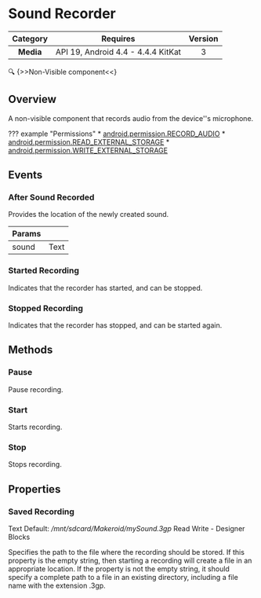 # Sound Recorder

| Category | Requires | Version |
|:--------:|:-------:|:--------:|
|**Media**|<span class="chip chip-any">API 19, Android 4.4 - 4.4.4 KitKat</span>|<span class="chip chip-number">3</span>|

:mag: {>>Non-Visible component<<}

## Overview

A non-visible component that records audio from the device''s microphone.

??? example "Permissions"
    * [android.permission.RECORD_AUDIO](https://developer.android.com/reference/android/Manifest.permission.html#RECORD_AUDIO)
    * [android.permission.READ_EXTERNAL_STORAGE](https://developer.android.com/reference/android/Manifest.permission.html#READ_EXTERNAL_STORAGE)
    * [android.permission.WRITE_EXTERNAL_STORAGE](https://developer.android.com/reference/android/Manifest.permission.html#WRITE_EXTERNAL_STORAGE)

## Events

### After Sound Recorded

Provides the location of the newly created sound.

<div class="block" ai2-block="event" not-rendered="true" value="%7B%22componentName%22:%20%22Sound%20Recorder%22,%20%22name%22:%20%22After%20Sound%20Recorded%22,%20%22param%22:%20%5B%22sound%22%5D%7D"></div>

| Params | []() |
|--------|------|
|sound|<span class="chip chip-text">Text</span>|

### Started Recording

Indicates that the recorder has started, and can be stopped.

<div class="block" ai2-block="event" not-rendered="true" value="%7B%22componentName%22:%20%22Sound%20Recorder%22,%20%22name%22:%20%22Started%20Recording%22,%20%22param%22:%20%5B%5D%7D"></div>

### Stopped Recording

Indicates that the recorder has stopped, and can be started again.

<div class="block" ai2-block="event" not-rendered="true" value="%7B%22componentName%22:%20%22Sound%20Recorder%22,%20%22name%22:%20%22Stopped%20Recording%22,%20%22param%22:%20%5B%5D%7D"></div>

## Methods

### Pause

Pause recording.

<div class="block" ai2-block="method" not-rendered="true" value="%7B%22componentName%22:%20%22Sound%20Recorder%22,%20%22name%22:%20%22Pause%22,%20%22output%22:%20false,%20%22param%22:%20%5B%5D%7D"></div>

### Start

Starts recording.

<div class="block" ai2-block="method" not-rendered="true" value="%7B%22componentName%22:%20%22Sound%20Recorder%22,%20%22name%22:%20%22Start%22,%20%22output%22:%20false,%20%22param%22:%20%5B%5D%7D"></div>

### Stop

Stops recording.

<div class="block" ai2-block="method" not-rendered="true" value="%7B%22componentName%22:%20%22Sound%20Recorder%22,%20%22name%22:%20%22Stop%22,%20%22output%22:%20false,%20%22param%22:%20%5B%5D%7D"></div>

## Properties

### Saved Recording

<span style="user-select: none;"><span class="chip chip-text">Text</span>&#32;<span class="chip chip-text">Default: <i>/mnt/sdcard/Makeroid/mySound.3gp</i></span>&#32;&#32;&#32;&#32;&#32;&#32;&#32;&#32;&#32;&#32;<span class="chip chip-rw">Read</span>&#32;<span class="chip chip-rw">Write</span>&#32;-&#32;<span class="chip chip-bd">Designer</span>&#32;<span class="chip chip-bd">Blocks</span>&#32;</span>

Specifies the path to the file where the recording should be stored. If this property is the empty string, then starting a recording will create a file in an appropriate location. If the property is not the empty string, it should specify a complete path to a file in an existing directory, including a file name with the extension .3gp.

<div class="block" ai2-block="property" not-rendered="true" value="%7B%22componentName%22:%20%22Sound%20Recorder%22,%20%22name%22:%20%22Saved%20Recording%22,%20%22getter%22:%20true%7D"></div>
<div class="block" ai2-block="property" not-rendered="true" value="%7B%22componentName%22:%20%22Sound%20Recorder%22,%20%22name%22:%20%22Saved%20Recording%22,%20%22getter%22:%20false%7D"></div>

